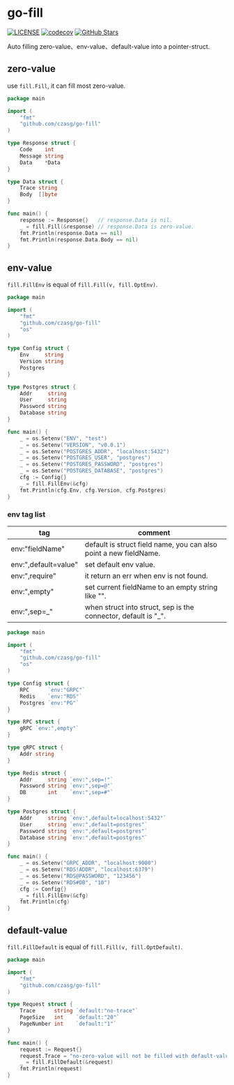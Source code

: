 # go-fill
[![LICENSE](https://img.shields.io/github/license/mashape/apistatus.svg?style=flat-square&label=License)](https://github.com/czasg/go-fill/blob/master/LICENSE)
[![codecov](https://codecov.io/gh/czasg/go-fill/branch/main/graph/badge.svg?token=OkiSH6DMqf)](https://codecov.io/gh/czasg/go-fill)
[![GitHub Stars](https://img.shields.io/github/stars/czasg/go-fill.svg?style=flat-square&label=Stars&logo=github)](https://github.com/czasg/go-fill/stargazers)

Auto filling zero-value、env-value、default-value into a pointer-struct.

## zero-value
use `fill.Fill`, it can fill most zero-value.
```go
package main

import (
	"fmt"
	"github.com/czasg/go-fill"
)

type Response struct {
	Code    int
	Message string
	Data    *Data
}

type Data struct {
	Trace string
	Body  []byte
}

func main() {
	response := Response{}   // response.Data is nil.
	_ = fill.Fill(&response) // response.Data is zero-value.
	fmt.Println(response.Data == nil)
	fmt.Println(response.Data.Body == nil)
}
```

## env-value
`fill.FillEnv` is equal of `fill.Fill(v, fill.OptEnv)`.
```go
package main

import (
	"fmt"
	"github.com/czasg/go-fill"
	"os"
)

type Config struct {
	Env     string
	Version string
	Postgres
}

type Postgres struct {
	Addr     string
	User     string
	Password string
	Database string
}

func main() {
	_ = os.Setenv("ENV", "test")
	_ = os.Setenv("VERSION", "v0.0.1")
	_ = os.Setenv("POSTGRES_ADDR", "localhost:5432")
	_ = os.Setenv("POSTGRES_USER", "postgres")
	_ = os.Setenv("POSTGRES_PASSWORD", "postgres")
	_ = os.Setenv("POSTGRES_DATABASE", "postgres")
	cfg := Config{}
	_ = fill.FillEnv(&cfg)
	fmt.Println(cfg.Env, cfg.Version, cfg.Postgres)
}
```

### env tag list
|tag|comment|
|---|---|
|env:"fieldName"|default is struct field name, you can also point a new fieldName.|
|env:",default=value"|set default env value.|
|env:",require"|it return an err when env is not found.|
|env:",empty"|set current fieldName to an empty string like "".|
|env:",sep=_"|when struct into struct, sep is the connector, default is "_".|

```go
package main

import (
	"fmt"
	"github.com/czasg/go-fill"
	"os"
)

type Config struct {
	RPC      `env:"GRPC"`
	Redis    `env:"RDS"`
	Postgres `env:"PG"`
}

type RPC struct {
	gRPC `env:",empty"`
}

type gRPC struct {
	Addr string
}

type Redis struct {
	Addr     string `env:",sep=!"`
	Password string `env:",sep=@"`
	DB       int    `env:",sep=#"`
}

type Postgres struct {
	Addr     string `env:",default=localhost:5432"`
	User     string `env:",default=postgres"`
	Password string `env:",default=postgres"`
	Database string `env:",default=postgres"`
}

func main() {
	_ = os.Setenv("GRPC_ADDR", "localhost:9000")
	_ = os.Setenv("RDS!ADDR", "localhost:6379")
	_ = os.Setenv("RDS@PASSWORD", "123456")
	_ = os.Setenv("RDS#DB", "10")
	cfg := Config{}
	_ = fill.FillEnv(&cfg)
	fmt.Println(cfg)
}
```


## default-value
`fill.FillDefault` is equal of `fill.Fill(v, fill.OptDefault)`.
```go
package main

import (
	"fmt"
	"github.com/czasg/go-fill"
)

type Request struct {
	Trace      string `default:"no-trace"`
	PageSize   int    `default:"20"`
	PageNumber int    `default:"1"`
}

func main() {
	request := Request{}
	request.Trace = "no-zero-value will not be filled with default-value"
	_ = fill.FillDefault(&request)
	fmt.Println(request)
}
```

